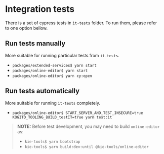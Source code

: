 # Integration tests

There is a set of cypress tests in `it-tests` folder. To run them, please refer to one option bellow.

## Run tests manually

More suitable for running particular tests from `it-tests`.

- `packages/extended-services$ yarn start`
- `packages/online-editor$ yarn start`
- `packages/online-editor$ yarn cy:open`

## Run tests automatically

More suitable for running `it-tests` completely.

- `packages/online-editor$ START_SERVER_AND_TEST_INSECURE=true KOGITO_TOOLING_BUILD_testIT=true yarn test:it`

> **NOTE:**
> Before test development, you may need to build `online-editor` as:
>
> - `kie-tools$ yarn bootstrap`
> - `kie-tools$ yarn build:dev:until @kie-tools/online-editor`
